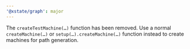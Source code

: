 ```yaml
---
'@xstate/graph': major
---
```


The `createTestMachine(…)` function has been removed. Use a normal `createMachine(…)` or `setup(…).createMachine(…)` function instead to create machines for path generation.
